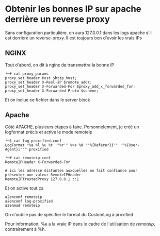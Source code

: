 # Obtenir les bonnes IP sur apache derrière un reverse proxy 
 
Sans configuration particulière, on aura 127.0.0.1 dans les logs apache 
s'il est derrière un reverse-proxy. Il est toujours bon d'avoir les 
vrais IPs 
 
## NGINX 
 
Tout d'abord, on dit à nginx de transmettre la bonne IP 
 
    └─# cat proxy_params 
    proxy_set_header Host $http_host; 
    proxy_set_header X-Real-IP $remote_addr; 
    proxy_set_header X-Forwarded-For $proxy_add_x_forwarded_for; 
    proxy_set_header X-Forwarded-Proto $scheme; 
 
Et on inclue ce fichier dans le server block 
 
## Apache 
 
Côté APACHE, plusieurs étapes à faire. Personnelement, je créé un 
logformat précis et active le mode remoteip 
 
    └─$ cat log-proxified.conf  
    LogFormat "%a %l %u %t '"%r'" %>s %O '"%{Referer}i'" '"%{User-Agent}i'"" proxified  
 
    └─# cat remoteip.conf 
    RemoteIPHeader X-Forwarded-For 
 
    # ici les adresse distantes auxquelles on fait confiance pour présenter une valeur RemoteIPHeader 
    RemoteIPTrustedProxy 127.0.0.1 ::1 
 
Et on active tout ça 
 
    a2enconf remoteip 
    a2enconf log-proxified 
    a2enmod remoteip 
 
On n'oublie pas de spécifier le format du CustomLog à proxified 
 
Pour information, %a a la vraie IP dans le cadre de l'utilisation de 
*remoteip*, contrairement à %h. 
